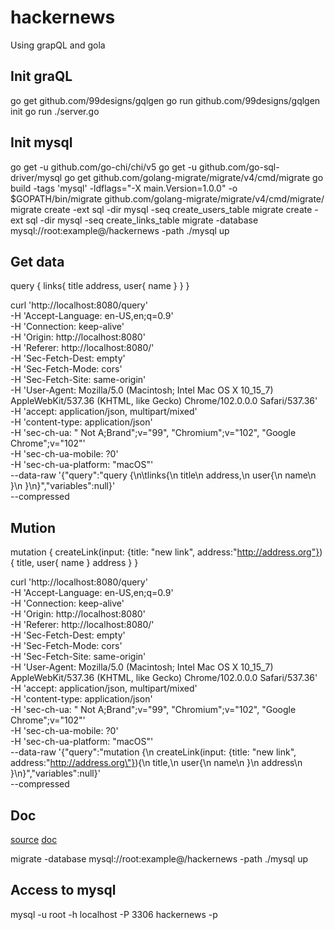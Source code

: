 # hackernews

Using grapQL and gola

## Init graQL

go get github.com/99designs/gqlgen
go run github.com/99designs/gqlgen init
go run ./server.go

## Init mysql

go get -u github.com/go-chi/chi/v5
go get -u github.com/go-sql-driver/mysql
go get github.com/golang-migrate/migrate/v4/cmd/migrate
go build -tags 'mysql' -ldflags="-X main.Version=1.0.0" -o $GOPATH/bin/migrate github.com/golang-migrate/migrate/v4/cmd/migrate/
migrate create -ext sql -dir mysql -seq create_users_table
migrate create -ext sql -dir mysql -seq create_links_table
migrate -database mysql://root:example@/hackernews -path ./mysql up

## Get data

query {
	links{
    title
    address,
    user{
      name
    }
  }
}

curl 'http://localhost:8080/query' \
  -H 'Accept-Language: en-US,en;q=0.9' \
  -H 'Connection: keep-alive' \
  -H 'Origin: http://localhost:8080' \
  -H 'Referer: http://localhost:8080/' \
  -H 'Sec-Fetch-Dest: empty' \
  -H 'Sec-Fetch-Mode: cors' \
  -H 'Sec-Fetch-Site: same-origin' \
  -H 'User-Agent: Mozilla/5.0 (Macintosh; Intel Mac OS X 10_15_7) AppleWebKit/537.36 (KHTML, like Gecko) Chrome/102.0.0.0 Safari/537.36' \
  -H 'accept: application/json, multipart/mixed' \
  -H 'content-type: application/json' \
  -H 'sec-ch-ua: " Not A;Brand";v="99", "Chromium";v="102", "Google Chrome";v="102"' \
  -H 'sec-ch-ua-mobile: ?0' \
  -H 'sec-ch-ua-platform: "macOS"' \
  --data-raw '{"query":"query {\n\tlinks{\n    title\n    address,\n    user{\n      name\n    }\n  }\n}","variables":null}' \
  --compressed

## Mution

mutation {
  createLink(input: {title: "new link", address:"http://address.org"}){
    title,
    user{
      name
    }
    address
  }
}

curl 'http://localhost:8080/query' \
  -H 'Accept-Language: en-US,en;q=0.9' \
  -H 'Connection: keep-alive' \
  -H 'Origin: http://localhost:8080' \
  -H 'Referer: http://localhost:8080/' \
  -H 'Sec-Fetch-Dest: empty' \
  -H 'Sec-Fetch-Mode: cors' \
  -H 'Sec-Fetch-Site: same-origin' \
  -H 'User-Agent: Mozilla/5.0 (Macintosh; Intel Mac OS X 10_15_7) AppleWebKit/537.36 (KHTML, like Gecko) Chrome/102.0.0.0 Safari/537.36' \
  -H 'accept: application/json, multipart/mixed' \
  -H 'content-type: application/json' \
  -H 'sec-ch-ua: " Not A;Brand";v="99", "Chromium";v="102", "Google Chrome";v="102"' \
  -H 'sec-ch-ua-mobile: ?0' \
  -H 'sec-ch-ua-platform: "macOS"' \
  --data-raw '{"query":"mutation {\n  createLink(input: {title: \"new link\", address:\"http://address.org\"}){\n    title,\n    user{\n      name\n    }\n    address\n  }\n}","variables":null}' \
  --compressed

## Doc

[source](https://github.com/howtographql/graphql-golang/blob/master/graph/schema.graphqls)
[doc](https://www.howtographql.com/graphql-go/8-logged-in-user-object/)

migrate -database mysql://root:example@/hackernews -path ./mysql up

## Access to mysql

mysql -u root -h localhost -P 3306 hackernews -p
